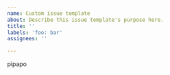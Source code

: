 ```yaml
---
name: Custom issue template
about: Describe this issue template's purpose here.
title: ''
labels: 'foo: bar'
assignees: ''

---
```


pipapo
